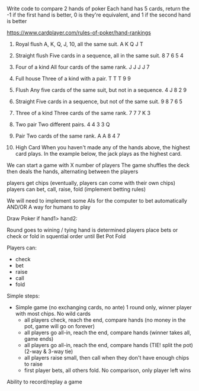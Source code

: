 Write code to compare 2 hands of poker
Each hand has 5 cards, return the -1 if the first hand is better, 0 is they're equivalent, and 1 if the second hand is better

https://www.cardplayer.com/rules-of-poker/hand-rankings

1. Royal flush
A, K, Q, J, 10, all the same suit.
A K Q J T

2. Straight flush
Five cards in a sequence, all in the same suit.
8 7 6 5 4

3. Four of a kind
All four cards of the same rank.
J J J J 7

4. Full house
Three of a kind with a pair.
T T T 9 9

5. Flush
Any five cards of the same suit, but not in a sequence.
4 J 8 2 9

6. Straight
Five cards in a sequence, but not of the same suit.
9 8 7 6 5

7. Three of a kind
Three cards of the same rank.
7 7 7 K 3

8. Two pair
Two different pairs.
4 4 3 3 Q

9. Pair
Two cards of the same rank.
A A 8 4 7

10. High Card
When you haven't made any of the hands above, the highest card plays.
In the example below, the jack plays as the highest card.


We can start a game with X number of players
The game shuffles the deck then deals the hands, alternating between the players

players get chips (eventually, players can come with their own chips)
players can bet, call, raise, fold (implement betting rules)

We will need to implement some AIs for the computer to bet automatically
AND/OR
A way for humans to play

Draw Poker
if hand1> hand2:

Round
    goes to wining / tying hand is determined
    players place bets or check or fold in squential order until 
Bet
Pot
Fold



Players can:
* check
* bet
* raise
* call
* fold


Simple steps:
* Simple game (no exchanging cards, no ante)  1 round only, winner player with most chips. No wild cards
    * all players check, reach the end, compare hands (no money in the pot, game will go on forever)
    * all players go all-in, reach the end, compare hands (winner takes all, game ends)
    * all players go all-in, reach the end, compare hands (TIE! split the pot) (2-way & 3-way tie)
    * all players raise small, then call when they don't have enough chips to raise
    * first player bets, all others fold. No comparison, only player left wins


Ability to record/replay a game
